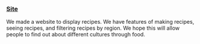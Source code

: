 ### [Site](https://ninjabreadlord.github.io/indochina/)

We made a website to display recipes. We have features of making recipes, seeing recipes, and filtering recipes by region. We hope this will allow people to find out about different cultures through food. 
